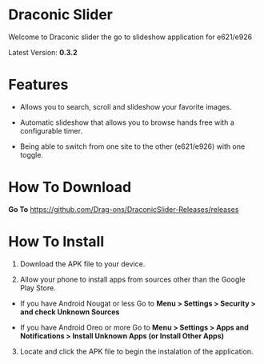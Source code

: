 # Draconic Slider

Welcome to Draconic slider the go to slideshow application for e621/e926

Latest Version: **0.3.2**

# Features

* Allows you to search, scroll and slideshow your favorite images.

* Automatic slideshow that allows you to browse hands free with a configurable timer.

* Being able to switch from one site to the other (e621/e926) with one toggle.

# How To Download

**Go To** https://github.com/Drag-ons/DraconicSlider-Releases/releases

# How To Install

1. Download the APK file to your device.

2. Allow your phone to install apps from sources other than the Google Play Store.

* If you have Android Nougat or less Go to **Menu > Settings > Security > and check Unknown Sources**

* If you have Android Oreo or more Go to **Menu > Settings > Apps and Notifications > Install Unknown Apps (or Install Other Apps)**

3. Locate and click the APK file to begin the instalation of the application.
